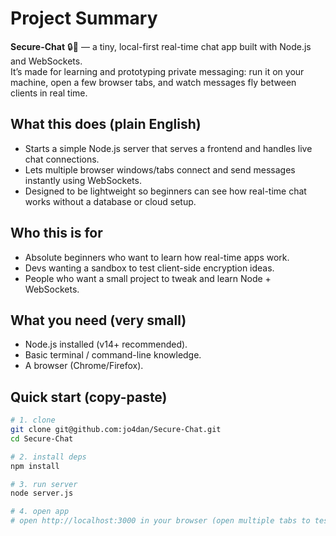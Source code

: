 # Project Summary

**Secure-Chat** 🔒💬 — a tiny, local-first real-time chat app built with Node.js and WebSockets.  
It’s made for learning and prototyping private messaging: run it on your machine, open a few browser tabs, and watch messages fly between clients in real time.

## What this does (plain English)
- Starts a simple Node.js server that serves a frontend and handles live chat connections.
- Lets multiple browser windows/tabs connect and send messages instantly using WebSockets.
- Designed to be lightweight so beginners can see how real-time chat works without a database or cloud setup.

## Who this is for
- Absolute beginners who want to learn how real-time apps work.
- Devs wanting a sandbox to test client-side encryption ideas.
- People who want a small project to tweak and learn Node + WebSockets.

## What you need (very small)
- Node.js installed (v14+ recommended).  
- Basic terminal / command-line knowledge.  
- A browser (Chrome/Firefox).

## Quick start (copy-paste)
```bash
# 1. clone
git clone git@github.com:jo4dan/Secure-Chat.git
cd Secure-Chat

# 2. install deps
npm install

# 3. run server
node server.js

# 4. open app
# open http://localhost:3000 in your browser (open multiple tabs to test)
